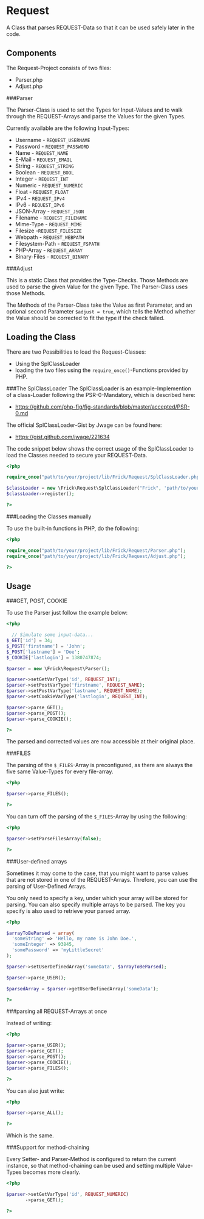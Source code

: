 Request
=======
A Class that parses REQUEST-Data so that it can be used safely later in the code.

Components
----------
The Request-Project consists of two files:

* Parser.php
* Adjust.php

###Parser

The Parser-Class is used to set the Types for Input-Values and to walk through the REQUEST-Arrays and parse the Values for the given Types.

Currently available are the following Input-Types:

* Username - `REQUEST_USERNAME`
* Password - `REQUEST_PASSWORD`
* Name - `REQUEST_NAME`
* E-Mail - `REQUEST_EMAIL`
* String - `REQUEST_STRING`
* Boolean - `REQUEST_BOOL`
* Integer - `REQUEST_INT`
* Numeric - `REQUEST_NUMERIC`
* Float - `REQUEST_FLOAT`
* IPv4 - `REQUEST_IPv4`
* IPv6 - `REQUEST_IPv6`
* JSON-Array - `REQUEST_JSON`
* Filename - `REQUEST_FILENAME`
* Mime-Type - `REQUEST_MIME`
* Filesize -`REQUEST_FILESIZE`
* Webpath - `REQUEST_WEBPATH`
* Filesystem-Path - `REQUEST_FSPATH`
* PHP-Array - `REQUEST_ARRAY`
* Binary-Files - `REQUEST_BINARY`

###Adjust

This is a static Class that provides the Type-Checks.
Those Methods are used to parse the given Value for the given Type.
The Parser-Class uses those Methods.

The Methods of the Parser-Class take the Value as first Parameter, and an optional second Parameter `$adjust = true`, which tells the Method whether the Value should be corrected to fit the type if the check failed.

Loading the Class
-----------------

There are two Possibilities to load the Request-Classes:
* Using the SplClassLoader
* loading the two files using the `require_once()`-Functions provided by PHP.

###The SplClassLoader
The SplClassLoader is an example-Implemention of a class-Loader following the PSR-0-Mandatory, which is described here:

* https://github.com/php-fig/fig-standards/blob/master/accepted/PSR-0.md

The official SplClassLoader-Gist by Jwage can be found here:

* https://gist.github.com/jwage/221634

The code snippet below shows the correct usage of the SplClassLoader to load the Classes needed to secure your REQUEST-Data.

```php
<?php

require_once("path/to/your/project/lib/Frick/Request/SplClassLoader.php");

$classLoader = new \Frick\Request\SplClassLoader("Frick", 'path/to/your/project/lib');
$classLoader->register();

?>
```

###Loading the Classes manually

To use the built-in functions in PHP, do the following:

```php
<?php

require_once("path/to/your/project/lib/Frick/Request/Parser.php");
require_once("path/to/your/project/lib/Frick/Request/Adjust.php");

?>
```

Usage
-----

###GET, POST, COOKIE

To use the Parser just follow the example below:

```php
<?php

  // Simulate some input-data...
$_GET['id'] = 34;
$_POST['firstname'] = 'John';
$_POST['lastname'] = 'Doe';
$_COOKIE['lastlogin'] = 1380747874;

$parser = new \Frick\Request\Parser();

$parser->setGetVarType('id', REQUEST_INT);
$parser->setPostVarType('firstname', REQUEST_NAME);
$parser->setPostVarType('lastname', REQUEST_NAME);
$parser->setCookieVarType('lastlogin', REQUEST_INT);

$parser->parse_GET();
$parser->parse_POST();
$parser->parse_COOKIE();

?>
```

The parsed and corrected values are now accessible at their original place.

###FILES

The parsing of the `$_FILES`-Array is preconfigured, as there are always the five same Value-Types for every file-array.

```php
<?php

$parser->parse_FILES();

?>
```

You can turn off the parsing of the `$_FILES`-Array by using the following:

```php
<?php

$parser->setParseFilesArray(false);

?>
```

###User-defined arrays

Sometimes it may come to the case, that you might want to parse values that are not stored in one of the REQUEST-Arrays.
Threfore, you can use the parsing of User-Defined Arrays.

You only need to specify a key, under which your array will be stored for parsing.
You can also specify multiple arrays to be parsed.
The key you specify is also used to retrieve your parsed array.

```php
<?php

$arrayToBeParsed = array(
  'someString' => 'Hello, my name is John Doe.',
  'someInteger' => 93845,
  'somePassword' => 'myLittleSecret'
);

$parser->setUserDefinedArray('someData', $arrayToBeParsed);

$parser->parse_USER();

$parsedArray = $parser->getUserDefinedArray('someData');

?>
```

###parsing all REQUEST-Arrays at once

Instead of writing:
```php
<?php

$parser->parse_USER();
$parser->parse_GET();
$parser->parse_POST();
$parser->parse_COOKIE();
$parser->parse_FILES();

?>
```

You can also just write:

```php
<?php

$parser->parse_ALL();

?>
```

Which is the same.


###Support for method-chaining

Every Setter- and Parser-Method is configured to return the current instance,
so that method-chaining can be used and setting multiple Value-Types becomes more clearly.

```php
<?php

$parser->setGetVarType('id', REQUEST_NUMERIC)
       ->parse_GET();

?>
```
